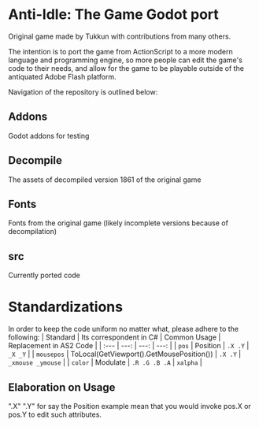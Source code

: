 # Anti-Idle: The Game Godot port
Original game made by Tukkun with contributions from many others.

The intention is to port the game from ActionScript to a more modern language and programming engine, so more people can edit the game's code to their needs, and allow for the game to be playable outside of the antiquated Adobe Flash platform.

Navigation of the repository is outlined below:

## Addons
Godot addons for testing

## Decompile
The assets of decompiled version 1861 of the original game

## Fonts
Fonts from the original game (likely incomplete versions because of decompilation)

## src
Currently ported code

# Standardizations
In order to keep the code uniform no matter what, please adhere to the following:
| Standard | Its correspondent in C# | Common Usage | Replacement in AS2 Code |
| :--- | ---: | ---: | ---: |
| `pos` | Position | `.X .Y` | `_X _Y` |
| `mousepos` | ToLocal(GetViewport().GetMousePosition()) | `.X .Y` | `_xmouse _ymouse` |
| `color` | Modulate | `.R .G .B .A` | `xalpha` |

## Elaboration on Usage
".X" ".Y" for say the Position example mean that you would invoke pos.X or pos.Y to edit such attributes.